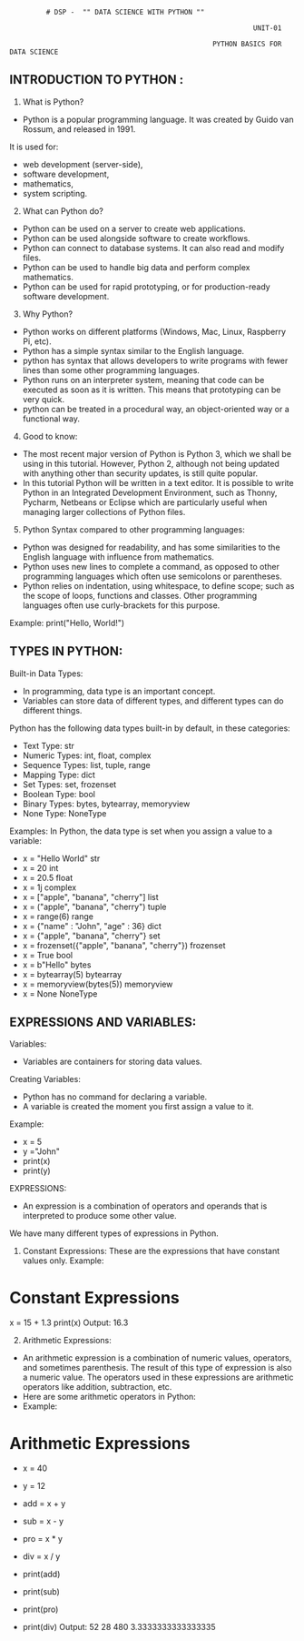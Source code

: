              # DSP -  "" DATA SCIENCE WITH PYTHON ""
             
                                                                UNIT-01
                                                                
                                                      PYTHON BASICS FOR DATA SCIENCE
                                                      
 INTRODUCTION TO PYTHON :
 -------------------------
 1) What is Python?
 * Python is a popular programming language. It was created by Guido van Rossum, and released in 1991.

It is used for:
* web development (server-side),
* software development,
* mathematics,
* system scripting.


2) What can Python do?
* Python can be used on a server to create web applications.
* Python can be used alongside software to create workflows.
* Python can connect to database systems. It can also read and modify files.
* Python can be used to handle big data and perform complex mathematics.
* Python can be used for rapid prototyping, or for production-ready software development.

3) Why Python?
* Python works on different platforms (Windows, Mac, Linux, Raspberry Pi, etc).
* Python has a simple syntax similar to the English language.
* python has syntax that allows developers to write programs with fewer lines than some other programming languages.
* Python runs on an interpreter system, meaning that code can be executed as soon as it is written. This means that prototyping can be very quick.
* python can be treated in a procedural way, an object-oriented way or a functional way.

4) Good to know:
* The most recent major version of Python is Python 3, which we shall be using in this tutorial. However, Python 2, although not being updated with anything other than security updates, is still quite popular.
* In this tutorial Python will be written in a text editor. It is possible to write Python in an Integrated Development Environment, such as Thonny, Pycharm, Netbeans or Eclipse which are particularly useful when managing larger collections of Python files.

5) Python Syntax compared to other programming languages:
* Python was designed for readability, and has some similarities to the English language with influence from mathematics.
* Python uses new lines to complete a command, as opposed to other programming languages which often use semicolons or parentheses.
* Python relies on indentation, using whitespace, to define scope; such as the scope of loops, functions and classes. Other programming languages often use curly-brackets for this purpose.

Example:
print("Hello, World!")

TYPES IN PYTHON:
----------------

Built-in Data Types:
* In programming, data type is an important concept.
* Variables can store data of different types, and different types can do different things.

Python has the following data types built-in by default, in these categories:

* Text Type:	str
* Numeric Types:	int, float, complex
* Sequence Types:	list, tuple, range
* Mapping Type:	dict
* Set Types:	set, frozenset
* Boolean Type:	bool
* Binary Types:	bytes, bytearray, memoryview
* None Type:	NoneType
  
Examples:
In Python, the data type is set when you assign a value to a variable:

* x = "Hello World"                                                   	str	
* x = 20                                                              	int	
* x = 20.5                                                             	float	
* x = 1j	                                                              complex	
* x = ["apple", "banana", "cherry"]	                                    list	
* x = ("apple", "banana", "cherry")                                    	tuple	
* x = range(6)	                                                        range	
* x = {"name" : "John", "age" : 36}                                     	dict	
* x = {"apple", "banana", "cherry"}                                    	set	
* x = frozenset({"apple", "banana", "cherry"})                        	frozenset	
* x = True	                                                            bool	
* x = b"Hello"                                                         	bytes	
* x = bytearray(5)                                                    	bytearray	
* x = memoryview(bytes(5))	                                            memoryview	
* x = None                                                            	NoneType


EXPRESSIONS AND VARIABLES:
----------------------------

Variables:
* Variables are containers for storing data values.

Creating Variables:
* Python has no command for declaring a variable.
* A variable is created the moment you first assign a value to it.

Example:
* x = 5
* y ="John"
* print(x)
* print(y)

EXPRESSIONS:
* An expression is a combination of operators and operands that is interpreted to produce some other value.

 We have many different types of expressions in Python.
 1. Constant Expressions: These are the expressions that have constant values only.
Example:
# Constant Expressions
x = 15 + 1.3
print(x)
Output:
16.3

2. Arithmetic Expressions:
* An arithmetic expression is a combination of numeric values, operators, and sometimes parenthesis. The result of this type of expression is also a numeric value. The operators used in these expressions are arithmetic operators like addition, subtraction, etc.
*  Here are some arithmetic operators in Python:
*  Example:
# Arithmetic Expressions
* x = 40
* y = 12
  
* add = x + y
* sub = x - y
* pro = x * y
* div = x / y
  
* print(add)
* print(sub)
* print(pro)
* print(div)
Output:
52
28
480
3.3333333333333335
